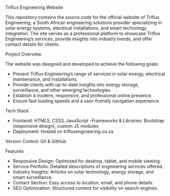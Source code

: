 Triflux Engineering Website

This repository contains the source code for the official website of Triflux Engineering, a South African engineering solutions provider specializing in solar energy systems, electrical installations, and smart technology integration.
The site serves as a professional platform to showcase Triflux Engineering’s services, provide insights into industry trends, and offer contact details for clients.

Project Overview

The website was designed and developed to achieve the following goals:

- Present Triflux Engineering’s range of services in solar energy, electrical maintenance, and installations.
- Provide clients with up-to-date insights into energy storage, surveillance, and other emerging technologies.
- Establish a modern, responsive, and professional online presence.
- Ensure fast loading speeds and a user-friendly navigation experience.

Tech Stack

- Frontend: HTML5, CSS3, JavaScript
-Frameworks & Libraries: Bootstrap (responsive design), custom JS modules
- Deployment: Hosted on trifluxengineering.co.za

Version Control: Git & GitHub

Features

- Responsive Design: Optimized for desktop, tablet, and mobile viewing.
- Service Portfolio: Detailed descriptions of engineering services offered.
- Industry Insights: Articles on solar technology, energy storage, and smart surveillance.
- Contact Section: Easy access to location, email, and phone details.
- SEO Optimization: Structured content for visibility on search engines.
